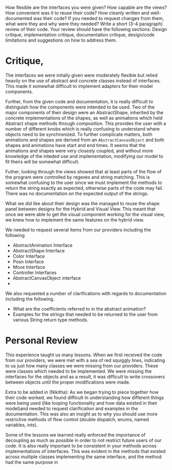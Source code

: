 
How flexible are the interfaces you were given?
How capable are the views?
How convenient was it to reuse their code?
How cleanly written and well-documented was their code?
If you needed to request changes from them, what were they and why were they needed?
Write a short (3-4 paragraph) review of their code. Your review should have the following sections: Design critique, implementation critique, documentation critique, design/code limitations and suggestions on how to address them.


# Critique, 
The interfaces we were initally given were moderately flexible but relied heavily
on the use of abstract and concrete classes instead of interfaces. This made it 
somewhat difficult to implement adapters for their model components. 

Further, from the given code and documentation, it is really difficult to 
distinguish how the components were intended to be used. Two of the major 
components of their design were an AbstractShape, inherited by the concrete 
implementations of the shapes, as well as animations which held Abstract shape 
methods through composition. This provides the user with a number of different 
knobs which is really confusing to understand where objects need to be synchronized.
To further complicate matters, both animations and shapes are derived from an
`AbstractCanvasObject` and both shapes and animations have start and end times. 
It seems that the animations and shapes were very closesly coupled, and without 
more knowledge of the inteded use and implementation, modifying our model to fit
theirs will be somewhat difficult. 

Futher, looking through the views showed that at least parts of the flow of the
program were controlled by regexes and string matching. This is somewhat confusing
to the user since we must implement the methods to return the string exactly as 
expected, otherwise parts of the code may fail. There was no documentation on the
expected output of the strings. 

What we did like about their design was the managed to reuse the shape panel
between designs for the Hybrid and Visual View. This meant that once we were 
able to get the visual component working for the visual view, we knew how to 
implement the same features on the hybrid view. 

We needed to request several items from our providers including the following
- AbstractAnimation Interface
- AbstractShape Interface
- Color Interface
- Posn Interface
- Move Interface
- Controller Interfaces
- AbstractCanvasObject interface
-
We also requested a number of clarifications with regards to documentation
including the following. 
- What are the coefficients referred to in the abstract animation?
- Examples for the strings that needed to be returned to the user from various
String return type methods. 

# Personal Review
This experience taught us many lessons. When we first received the code from our
providers, we were met with a sea of red squiggly lines, indicating to us just 
how many classes we were missing from our providers. These were classes which 
needed to be implemented. We were missing the interfaces for the objects and as
a result, it was difficult to write crossovers between objects until the proper
modifications were made. 



Extra to be added in (Nikitha):
As we began trying to piece together how their code worked, we found difficult
in understanding how different things were being used (like looping functionality and how data
existed in their model)and needed to request
clarification and examples in the documentation. This was also an insight as to 
why you should use more restrictive methods of flow control (double dispatch, enums, named
variables, ints).

Some of the lessons we learned really enforced the importance of decoupling as much
as possible in order to not restrict future users of our code. It is also really important
to be consistent in your methods across implementations of interfaces. This was evident in
the methods that existed across multiple classes implementing the same interface, and the method had
 the same purpose in

